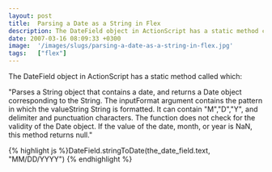```yaml
---
layout: post
title:  Parsing a Date as a String in Flex
description: The DateField object in ActionScript has a static method called which-  Parses a String object that contains a date, and returns a Date object corresponding to the String. The inputFormat argument contains the pattern in which the valueString String is formatted. It can contain M,D,Y, and delimiter and punctuation characters. The function does not check for the validity of the Date object. If the value of the date, month, or year is NaN, this method returns null. DateField.stringToDate(the_date_
date: 2007-03-16 08:09:33 +0300
image:  '/images/slugs/parsing-a-date-as-a-string-in-flex.jpg'
tags:   ["flex"]
---
```

<p>The DateField object in ActionScript has a static method called which:</p>
<p>"Parses a String object that contains a date, and returns a Date object corresponding to the String. The inputFormat argument contains the pattern in which the valueString String is formatted. It can contain "M","D","Y", and delimiter and punctuation characters. The function does not check for the validity of the Date object. If the value of the date, month, or year is NaN, this method returns null."</p>
{% highlight js %}DateField.stringToDate(the_date_field.text, "MM/DD/YYYY")
{% endhighlight %}

